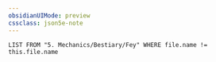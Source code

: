 ```yaml
---
obsidianUIMode: preview
cssclass: json5e-note
---
```

```dataview
LIST FROM "5. Mechanics/Bestiary/Fey" WHERE file.name != this.file.name
```